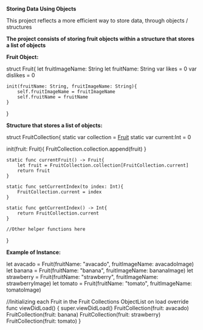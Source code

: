**Storing Data Using Objects**

This project reflects a more efficient way to store data, through objects / structures

**The project consists of storing fruit objects within a structure that stores a list of objects**

**Fruit Object:**

struct Fruit{
    let fruitImageName: String
    let fruitName: String
    var likes = 0
    var dislikes = 0
    
    init(fruitName: String, fruitImageName: String){
        self.fruitImageName = fruitImageName
        self.fruitName = fruitName
    }
}

**Structure that stores a list of objects:**

struct FruitCollection{
    static var collection = [Fruit]()
    static var current:Int = 0
    
   init(fruit: Fruit){
        FruitCollection.collection.append(fruit)
    }
    
    static func currentFruit() -> Fruit{
        let fruit = FruitCollection.collection[FruitCollection.current]
        return fruit
    }
    
    static func setCurrentIndex(to index: Int){
        FruitCollection.current = index
    }
    
    static func getCurrentIndex() -> Int{
        return FruitCollection.current
    }
    
    //Other helper functions here
}

**Example of Instance:**

let avacado = Fruit(fruitName: "avacado", fruitImageName: avacadoImage)
let banana = Fruit(fruitName: "banana", fruitImageName: bananaImage)
let strawberry = Fruit(fruitName: "strawberry", fruitImageName: strawberryImage)
let tomato = Fruit(fruitName: "tomato", fruitImageName: tomatoImage)

//Initializing each Fruit in the Fruit Collections ObjectList on load
override func viewDidLoad() {
        super.viewDidLoad()
        FruitCollection(fruit: avacado)
        FruitCollection(fruit: banana)
        FruitCollection(fruit: strawberry)
        FruitCollection(fruit: tomato)
    }
